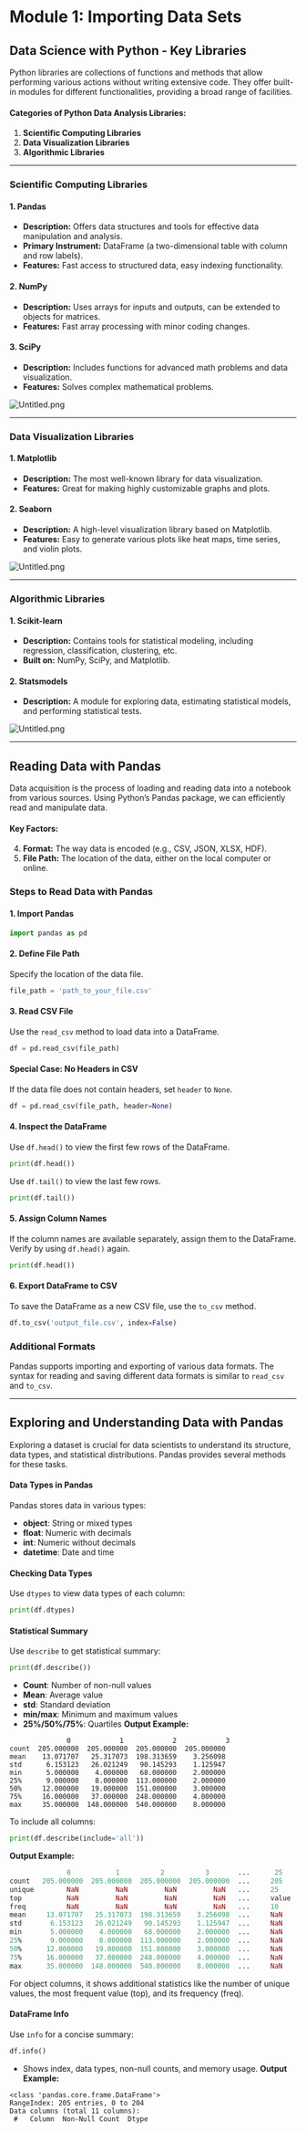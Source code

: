 

# Module 1: Importing Data Sets
## Data Science with Python - Key Libraries
Python libraries are collections of functions and methods that allow performing various actions without writing extensive code. They offer built-in modules for different functionalities, providing a broad range of facilities.
#### Categories of Python Data Analysis Libraries:
1. **Scientific Computing Libraries**
2. **Data Visualization Libraries**
3. **Algorithmic Libraries**

___
### Scientific Computing Libraries
#### 1. **Pandas**
- **Description:** Offers data structures and tools for effective data manipulation and analysis.
- **Primary Instrument:** DataFrame (a two-dimensional table with column and row labels).
- **Features:** Fast access to structured data, easy indexing functionality.
#### 2. **NumPy**
- **Description:** Uses arrays for inputs and outputs, can be extended to objects for matrices.
- **Features:** Fast array processing with minor coding changes.
#### 3. **SciPy**
- **Description:** Includes functions for advanced math problems and data visualization.
- **Features:** Solves complex mathematical problems.

![Untitled.png](https://prod-files-secure.s3.us-west-2.amazonaws.com/03e82b26-cccb-4906-bb56-adabcbdc0655/997ac361-58a8-4f04-bb0f-79fea4baa761/Untitled.png?X-Amz-Algorithm=AWS4-HMAC-SHA256&X-Amz-Content-Sha256=UNSIGNED-PAYLOAD&X-Amz-Credential=ASIAZI2LB466SW5JKFNP%2F20250204%2Fus-west-2%2Fs3%2Faws4_request&X-Amz-Date=20250204T101549Z&X-Amz-Expires=3600&X-Amz-Security-Token=IQoJb3JpZ2luX2VjEBIaCXVzLXdlc3QtMiJHMEUCIF0ykw6CF2MljfOsWl0jWV0owaM3UNKfob%2FrT77nZmqPAiEA6pJ7RqDT1poSp9TedRNRGk4wlaDODeHCswRuTJtNGi4q%2FwMIKxAAGgw2Mzc0MjMxODM4MDUiDPRz8lnBoKYpHNVEfSrcA9ynPYd2u1DelGGwB3KvK8e5QGlE4wxAFaJL%2B%2B9zATOAdxNvEpSKQn0%2FHltGx7vvL0xVh3Nn2%2BSnaxHcSCB6MJClz1QEWKPi8kdNDTNP75ohhRpl7eoRZxjHEiJOAsVEIBmoBWsnBdUY%2BPnPv8bwPkRkGejtmxF1dM1i5srDCZ77K4K%2FGkvcgcxZ4uMcdeOHwQL15JJICceV1IGDAXqGXm1UAaKh6SAeCh5qGBQSM%2BCrePQgfn%2FWNuePGp7iFZxKpbHuB4UUqiPq7Tosq7bT324PgvGeraab0zj7AQA%2BnZnJD8Rm%2FyUE1yJOZ%2FVBCsuubSzQgB7NB6QLUFj%2FnzfvSzxQLXRfQI8UYcqpDw91aI2MZIa4fcJK0blxReRjEpSf0RqU81nCxWCsrybBZHohMEwp%2F%2FdO2glJd8d8HrDh5temfV9uIzxuLIU6K6RvczcMZO%2B34Mo8COchIT6GmSsSdI8C8rx48dJj68Qm5g7DS%2BM3knb8woaqIXL9%2BRzTckp9UT0IPyN%2FiBOC3mvrbitCb8%2FCo10cIsAb0WAEY1aG0XjI3gFTrr3FL%2BtdLHZyyiy7GKChYb78tLFvpWjlU7cjn%2Bu6lbc0PMdaJUZ18XNzW7HkC%2BTBk3Q6aHI%2FfUsXMMnKh70GOqUB8a6tHHNfmo3LRo8TzWita4OCKyie%2FMmGugHcJYUKxTGkWpaS7tRC8XUwVaI4Q08C7DKMKMU1iZz1GdJNWD%2Fdf0WAgkWanO0R%2BnPljQ5c2X8TgnslwXLHNUyh%2BT20eLvp7%2FAqteeKRuhV3UF6bSEPIxNgtb5SYG4Xt96hP6T4CaFFMNJAzs%2FmjDpsGge8YH4B7np%2BL3VBTnbvdxz7P95uyOmjyppU&X-Amz-Signature=a2a6b083bb5723e14c91aad9323cfa8ba1e2b240d525bdc24e18ad3839665eba&X-Amz-SignedHeaders=host&x-id=GetObject)
___
### Data Visualization Libraries
#### 1. **Matplotlib**
- **Description:** The most well-known library for data visualization.
- **Features:** Great for making highly customizable graphs and plots.
#### 2. **Seaborn**
- **Description:** A high-level visualization library based on Matplotlib.
- **Features:** Easy to generate various plots like heat maps, time series, and violin plots.

![Untitled.png](https://prod-files-secure.s3.us-west-2.amazonaws.com/03e82b26-cccb-4906-bb56-adabcbdc0655/733d1e42-5a53-4fd8-90c1-3d85254369a6/Untitled.png?X-Amz-Algorithm=AWS4-HMAC-SHA256&X-Amz-Content-Sha256=UNSIGNED-PAYLOAD&X-Amz-Credential=ASIAZI2LB466WXWBV3DD%2F20250204%2Fus-west-2%2Fs3%2Faws4_request&X-Amz-Date=20250204T101548Z&X-Amz-Expires=3600&X-Amz-Security-Token=IQoJb3JpZ2luX2VjEBIaCXVzLXdlc3QtMiJHMEUCIQDVCVpMAPYLdzPTmJu2%2FLMKtFtIA9ailiLTJ3HyQgFkuwIgCpeCFRGLNijq3q6sNH6TQX4ExSL13OFCPmHC75ehTVQq%2FwMIKxAAGgw2Mzc0MjMxODM4MDUiDN%2FqErHDuJIQ4%2B9p4CrcA6E7KG8zM%2B32r9VEgPRotAp%2BRU%2B2FuzR%2FJjPz9VZuwZQjoLgFGvsRUiI6f4f8gjn16G5CKnbkpzDHsZCeL0OlhiquGzrxWndLCu6OB6wFCBs50ZTRFVdKo4%2FexmVhh7P2Qp%2BDbZH4nlL4XdKph0PUFI6ZPRuNdeaBGjSgSHdnzYpbTcG4xUClQyB0s2obbWnDBKSjpx1H9HPu%2Bbm5VTbl7RCi8UvR5CFX9qtrKGvmNoYUXT9KpWOK2i45%2B%2FQaVdnTDsBYBObhY0WxI4128Rk6TEpmHqjEGksILVwPVrGYwoz2n%2FUzrWD9%2BoUk9l%2FTSkbPfhZcoDWyA9rCkFwZZgtrVeHuwMcTf51Nwz5UZ5jkZhVvFLLK025VAftK1SScL7iOSy2iSn7ftVhPbLTSPCez3aTGU1jDJkfl5d2EMQfWwRITQqK%2BGIxiiQJM3eM%2BS4x%2BmJyZzNwHesf3v1COqcfbskHd94%2BCodGhCuN3n1jkB%2BCnaZDqxYQSqMWYKv22KXYRXaXV5%2BDKPZi7qsatNc1xM5VYT3sYc5Q93TD%2B0m7hmCkpl88581lVtzMY5eJN%2FkJtaRDbS3kFhRAGdkQ8PT2BoQhRce%2F7FYE2xz1jVjV8U3qcGXVTgP9ubajBNpJMNrKh70GOqUBr%2Bo%2Fc48QvamASeWuRjkYgYkipyMUDyFIm88OOqsFKYCIqdEhrGgC%2FrLi9K0qmEhpEXLSlPX5wG%2FneJ%2BcKHICE14orkCrOnMP0m5YMWdfP0mCEHO5wJJ%2FZ3FtkfxSpBn7tMHJ6FXW%2BWis7%2B5XN128Xt%2B%2BgyQEIPHyyLEYXEZ5nsZ1yJ%2BNWfOt6KTox%2B4g4IRiWa0eZVa1NhMPl9Mn9YY6mT0C9nco&X-Amz-Signature=36af65e5ffb1901cf81342997436ffc296198b750cc2ad76960cbef7a027becc&X-Amz-SignedHeaders=host&x-id=GetObject)
___
### Algorithmic Libraries
#### 1. **Scikit-learn**
- **Description:** Contains tools for statistical modeling, including regression, classification, clustering, etc.
- **Built on:** NumPy, SciPy, and Matplotlib.
#### 2. **Statsmodels**
- **Description:** A module for exploring data, estimating statistical models, and performing statistical tests.

![Untitled.png](https://prod-files-secure.s3.us-west-2.amazonaws.com/03e82b26-cccb-4906-bb56-adabcbdc0655/c62885f5-417d-4179-834f-d68f8f2bdf39/Untitled.png?X-Amz-Algorithm=AWS4-HMAC-SHA256&X-Amz-Content-Sha256=UNSIGNED-PAYLOAD&X-Amz-Credential=ASIAZI2LB466WXWBV3DD%2F20250204%2Fus-west-2%2Fs3%2Faws4_request&X-Amz-Date=20250204T101548Z&X-Amz-Expires=3600&X-Amz-Security-Token=IQoJb3JpZ2luX2VjEBIaCXVzLXdlc3QtMiJHMEUCIQDVCVpMAPYLdzPTmJu2%2FLMKtFtIA9ailiLTJ3HyQgFkuwIgCpeCFRGLNijq3q6sNH6TQX4ExSL13OFCPmHC75ehTVQq%2FwMIKxAAGgw2Mzc0MjMxODM4MDUiDN%2FqErHDuJIQ4%2B9p4CrcA6E7KG8zM%2B32r9VEgPRotAp%2BRU%2B2FuzR%2FJjPz9VZuwZQjoLgFGvsRUiI6f4f8gjn16G5CKnbkpzDHsZCeL0OlhiquGzrxWndLCu6OB6wFCBs50ZTRFVdKo4%2FexmVhh7P2Qp%2BDbZH4nlL4XdKph0PUFI6ZPRuNdeaBGjSgSHdnzYpbTcG4xUClQyB0s2obbWnDBKSjpx1H9HPu%2Bbm5VTbl7RCi8UvR5CFX9qtrKGvmNoYUXT9KpWOK2i45%2B%2FQaVdnTDsBYBObhY0WxI4128Rk6TEpmHqjEGksILVwPVrGYwoz2n%2FUzrWD9%2BoUk9l%2FTSkbPfhZcoDWyA9rCkFwZZgtrVeHuwMcTf51Nwz5UZ5jkZhVvFLLK025VAftK1SScL7iOSy2iSn7ftVhPbLTSPCez3aTGU1jDJkfl5d2EMQfWwRITQqK%2BGIxiiQJM3eM%2BS4x%2BmJyZzNwHesf3v1COqcfbskHd94%2BCodGhCuN3n1jkB%2BCnaZDqxYQSqMWYKv22KXYRXaXV5%2BDKPZi7qsatNc1xM5VYT3sYc5Q93TD%2B0m7hmCkpl88581lVtzMY5eJN%2FkJtaRDbS3kFhRAGdkQ8PT2BoQhRce%2F7FYE2xz1jVjV8U3qcGXVTgP9ubajBNpJMNrKh70GOqUBr%2Bo%2Fc48QvamASeWuRjkYgYkipyMUDyFIm88OOqsFKYCIqdEhrGgC%2FrLi9K0qmEhpEXLSlPX5wG%2FneJ%2BcKHICE14orkCrOnMP0m5YMWdfP0mCEHO5wJJ%2FZ3FtkfxSpBn7tMHJ6FXW%2BWis7%2B5XN128Xt%2B%2BgyQEIPHyyLEYXEZ5nsZ1yJ%2BNWfOt6KTox%2B4g4IRiWa0eZVa1NhMPl9Mn9YY6mT0C9nco&X-Amz-Signature=eb9711a5529c584f65964bada36a6b00cdfc018c7be4500daebc7e345a5ece86&X-Amz-SignedHeaders=host&x-id=GetObject)
___
## Reading Data with Pandas
Data acquisition is the process of loading and reading data into a notebook from various sources. Using Python’s Pandas package, we can efficiently read and manipulate data.
#### Key Factors:
4. **Format:** The way data is encoded (e.g., CSV, JSON, XLSX, HDF).
5. **File Path:** The location of the data, either on the local computer or online.
### Steps to Read Data with Pandas
#### 1. **Import Pandas**
```python
import pandas as pd
```
#### 2. **Define File Path**
Specify the location of the data file.
```python
file_path = 'path_to_your_file.csv'
```
#### 3. **Read CSV File**
Use the `read_csv` method to load data into a DataFrame.
```python
df = pd.read_csv(file_path)
```
#### Special Case: No Headers in CSV
If the data file does not contain headers, set `header` to `None`.
```python
df = pd.read_csv(file_path, header=None)
```
#### 4. **Inspect the DataFrame**
Use `df.head()` to view the first few rows of the DataFrame.
```python
print(df.head())
```
Use `df.tail()` to view the last few rows.
```python
print(df.tail())
```
#### 5. **Assign Column Names**
If the column names are available separately, assign them to the DataFrame.
Verify by using `df.head()` again.
```python
print(df.head())
```
#### 6. **Export DataFrame to CSV**
To save the DataFrame as a new CSV file, use the `to_csv` method.
```python
df.to_csv('output_file.csv', index=False)
```
### Additional Formats
Pandas supports importing and exporting of various data formats. The syntax for reading and saving different data formats is similar to `read_csv` and `to_csv`.
___
## Exploring and Understanding Data with Pandas
Exploring a dataset is crucial for data scientists to understand its structure, data types, and statistical distributions. Pandas provides several methods for these tasks.
#### Data Types in Pandas
Pandas stores data in various types:
- **object**: String or mixed types
- **float**: Numeric with decimals
- **int**: Numeric without decimals
- **datetime**: Date and time
#### Checking Data Types
Use `dtypes` to view data types of each column:
```python
print(df.dtypes)
```
#### Statistical Summary
Use `describe` to get statistical summary:
```python
print(df.describe())
```
- **Count**: Number of non-null values
- **Mean**: Average value
- **std**: Standard deviation
- **min/max**: Minimum and maximum values
- **25%/50%/75%**: Quartiles
**Output Example:**
```plain text
              0            1            2            3
count  205.000000  205.000000  205.000000  205.000000
mean    13.071707   25.317073  198.313659    3.256098
std      6.153123   26.021249   90.145293    1.125947
min      5.000000    4.000000   68.000000    2.000000
25%      9.000000    8.000000  113.000000    2.000000
50%     12.000000   19.000000  151.000000    3.000000
75%     16.000000   37.000000  248.000000    4.000000
max     35.000000  148.000000  540.000000    8.000000
```
To include all columns:
```python
print(df.describe(include='all'))
```
**Output Example:**
```r
              0           1          2          3       ...      25       26       27
count   205.000000  205.000000  205.000000  205.000000  ...     205      205      205
unique        NaN         NaN         NaN         NaN   ...     25       25       25
top           NaN         NaN         NaN         NaN   ...     value    value    value
freq          NaN         NaN         NaN         NaN   ...     10       10       10
mean     13.071707   25.317073  198.313659    3.256098  ...     NaN      NaN      NaN
std       6.153123   26.021249   90.145293    1.125947  ...     NaN      NaN      NaN
min       5.000000    4.000000   68.000000    2.000000  ...     NaN      NaN      NaN
25%       9.000000    8.000000  113.000000    2.000000  ...     NaN      NaN      NaN
50%      12.000000   19.000000  151.000000    3.000000  ...     NaN      NaN      NaN
75%      16.000000   37.000000  248.000000    4.000000  ...     NaN      NaN      NaN
max      35.000000  148.000000  540.000000    8.000000  ...     NaN      NaN      NaN
```
For object columns, it shows additional statistics like the number of unique values, the most frequent value (top), and its frequency (freq).
#### DataFrame Info
Use `info` for a concise summary:
```python
df.info()
```
- Shows index, data types, non-null counts, and memory usage.
**Output Example:**
```less
<class 'pandas.core.frame.DataFrame'>
RangeIndex: 205 entries, 0 to 204
Data columns (total 11 columns):
 #   Column  Non-Null Count  Dtype

